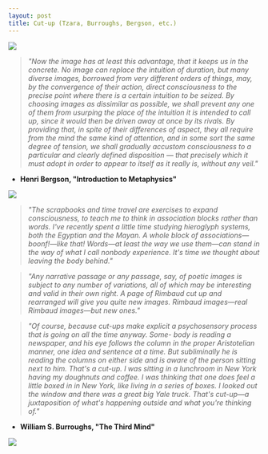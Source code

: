 ```yaml
---
layout: post
title: Cut-up (Tzara, Burroughs, Bergson, etc.)
---
```


![](https://i.imgur.com/RtvqcSf.jpg)  

> *"Now the image has at least this advantage, that it keeps us in the concrete. No image can replace the intuition of duration, but many diverse images, borrowed from very different orders of things, may, by the convergence of their action, direct consciousness to the precise point where there is a certain intuition to be seized. By choosing images as dissimilar as possible, we shall prevent any one of them from usurping the place of the intuition it is intended to call up, since it would then be driven away at once by its rivals. By providing that, in spite of their differences of aspect, they all require from the mind the same kind of attention, and in some sort the same degree of tension, we shall gradually accustom consciousness to a particular and clearly defined disposition — that precisely which it must adopt in order to appear to itself as it really is, without any veil."*

- __Henri Bergson, "Introduction to Metaphysics"__

![](https://offscreen.com/images/articles/_resized/henri-bergson_big.jpg)  

> *"The scrapbooks and time travel are exercises to expand consciousness, to teach me to think in association blocks rather than words. I've recently spent a little time studying hieroglyph systems, both the Egyptian and the Mayan. A whole block of associations—boonf!—like that! Words—at least the way we use them—can stand in the way of what I call nonbody experience. It's time we thought about leaving the body behind."*

> *"Any narrative passage or any passage, say, of poetic images is subject to any number of variations, all of which may be interesting and valid in their own right. A page of Rimbaud cut up and rearranged will give you quite new images. Rimbaud images—real Rimbaud images—but new ones."*

> *"Of course, because cut-ups make explicit a psychosensory process that is going on all the time anyway. Some- body is reading a newspaper, and his eye follows the column in the proper Aristotelian manner, one idea and sentence at a time. But subliminally he is reading the columns on either side and is aware of the person sitting next to him. That's a cut-up. I was sitting in a lunchroom in New York having my doughnuts and coffee. I was thinking that one does feel a little boxed in in New York, like living in a series of boxes. I looked out the window and there was a great big Yale truck. That's cut-up—a juxtaposition of what's happening outside and what you're thinking of."*

- __William S. Burroughs, "The Third Mind"__

![](http://www.culturedarm.com/wp-content/uploads/2015/02/Burroughs-3.jpg)  


